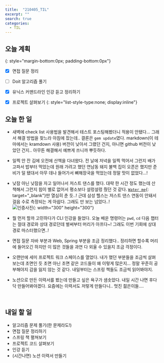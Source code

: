 ```yaml
---
title:  "210405_TIL"
excerpt: ""
search: true
categories: 
  - TIL
---
```


## 오늘 계획
{: style="margin-bottom:0px; padding-bottom:0px"}

- [x]  면접 질문 정리
- [ ]  Doit 알고리즘 풀기
- [x]  유닉스 커맨드라인 인강 듣고 정리하기
- [x]  프로젝트 살펴보기
{: style="list-style-type:none; display:inline"}


## 오늘 한 일
- 새벽에 check list 사용법을 발견해서 테스트 포스팅해봤더니 적용이 안됐다... 그래서 해결 방법을 찾느라 아침에 잤는데.. 결론은 `gem update`였다. markdown(이 테마에서는 kramdown 사용) 버전이 낮아서 그랬던 건지, 아니면 github 버전이 낮았던 건지.. 아무튼 해결해서 예쁘게 쓰니까 뿌듯하다.
- 일찍 안 잔 김에 오전에 산책을 다녀왔다. 전 날에 저녁을 일찍 먹어서 그런지 배가 고파서 밥부터 먹었는데 원래 가려고 했던 연남동 돼지 불백 집이 오픈은 했지만 준비가 덜 됐대서 아무 데나 들어가서 뼈해장국을 먹었는데 정말 맛이 없었다...!
- 낮잠 아닌 낮잠을 자고 일어나서 저스트 댄스를 했다. 대략 한 시간 정도 했는데 산책해서 그런지 힘이 별로 없어서 평소보다 설렁설렁 췄던 것 같다. [`Water me`](https://www.youtube.com/watch?v=ZhT1qdGcMh8){: target="_blank"}만 열심히 춘 듯..! 근데 삼성 헬스는 저스트 댄스 연동이 안돼서 걸음 수로 측정되는 게 아쉽다. 그래도 만 보는 넘었다..! <br> ![인증사진](https://user-images.githubusercontent.com/70805241/113606548-21fc5800-9683-11eb-8f23-cd0c8080bbb0.png){: width="300" height="300"}

- 뭘 먼저 할까 고민하다가 CLI 인강을 들었다. 오늘 배운 명령어는 `pwd`, `cd` 다음 챕터는 절대 경로와 상대 경로던데 벌써부터 머리가 아프다~! 그래도 이번 기회에 상대 경로 마스터했으면..!
- 면접 질문 자바 부분과 Web, Spring 부분을 조금 정리했다.. 정리하면 할수록 머리에 들어오긴 하지만 이 많은 것들을 과연 다 외울 수 있을지 조금 걱정이다.
- 오랜만에 세미 프로젝트 워크 스페이스를 열었다. 내가 했던 부분들을 조금씩 살펴보는데 초면인 듯 초면 아닌 초면 같은 코드들이 왜 이렇게 많은지... 정말 꾸준히 공부해야지 감을 잃지 않는 것 같다. 내일부터는 스프링 책들도 조금씩 읽어봐야지.
- 노션으로 만든 이력서를 봤는데 만들고 싶은 욕구가 샘솟았다. 내일 시간 나면 후다닥 만들어봐야겠다. 요즘에는 이력서도 저렇게 만들다니.. 멋진 젊은이들....

<br>

## 내일 할 일
- 알고리즘 문제 풀기(한 문제라도!)
- 면접 질문 정리하기
- 스프링 책 펼쳐보기
- 프로젝트 코드 살펴보기
- 인강 듣기
- (시간나면) 노션 이력서 만들기

